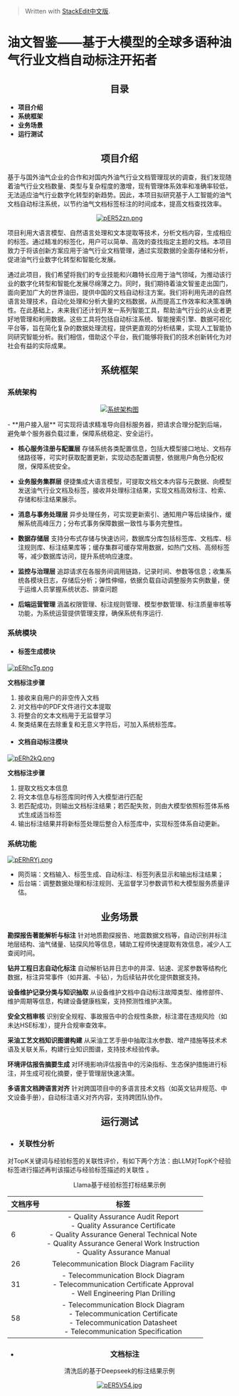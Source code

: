 


> Written with [StackEdit中文版](https://stackedit.cn/).

# 油文智鉴——基于大模型的全球多语种油气行业文档自动标注开拓者
## <center>**目录**</center>
- **项目介绍**
- **系统框架**
- **业务场景**
- **运行测试**
## <center>**项目介绍**

基于与国外油气企业的合作和对国内外油气行业文档管理现状的调查，我们发现随着油气行业文档数量、类型与复杂程度的激增，现有管理体系效率和准确率较低，无法适应油气行业数字化转型的新趋势。因此，本项目拟研究基于人工智能的油气文档自动标注系统，以节约油气文档标签标注的时间成本，提高文档查找效率。
<div align="center">

[![pER52zn.png](https://s21.ax1x.com/2025/04/12/pER52zn.png)](https://imgse.com/i/pER52zn)

</div>

项目利用大语言模型、自然语言处理和文本提取等技术，分析文档内容，生成相应的标签。通过精准的标签化，用户可以简单、高效的查找指定主题的文档。本项目致力于将该创新方案应用于油气行业文档管理，通过实现数据的全面存储和分析，促进油气行业数字化转型和智能化发展。

通过此项目，我们希望将我们的专业技能和兴趣特长应用于油气领域，为推动该行业的数字化转型和智能化发展尽绵薄之力。同时，我们期待着油文智鉴走出国门，面向更加广大的世界油田，提供中国的文档自动标注方案。我们将利用先进的自然语言处理技术，自动化处理和分析大量的文档数据，从而提高工作效率和决策准确性。在此基础上，未来我们还计划开发一系列智能工具，帮助油气行业的从业者更好地管理和利用数据。这些工具将包括自动标注系统、智能搜索引擎、数据可视化平台等，旨在简化复杂的数据处理流程，提供更直观的分析结果，实现人工智能协同研究智能分析。我们相信，借助这个平台，我们能够将我们的技术创新转化为对社会有益的实际成果。

##  <center>**系统框架**
### 系统架构
<div align="center">

[![系统架构图](https://s21.ax1x.com/2025/04/12/pERfXsf.png)](https://imgse.com/i/pERfXsf)

</div>
- **用户接入层**
可实现将请求精准导向目标服务器，把请求合理分配到后端，避免单个服务器负载过重，保障系统稳定、安全运行。

- **核心服务注册与配置层**
存储系统各类配置信息，包括大模型接口地址、文档存储路径等，可实时获取配置更新，实现动态配置调整，依据用户角色分配权限，保障系统安全。

- **业务服务集群层**
便捷集成大语言模型，可提取文档文本内容与元数据、向模型发送油气行业文档及标签，接收并处理标注结果，实现文档高效标注、检索、存储和标注结果展示。

- **消息与事务处理层**
异步处理任务，可实现更新索引、通知用户等后续操作，缓解系统高峰压力；分布式事务保障数据一致性与事务完整性。

- **数据存储层**
支持分布式存储与快速访问，数据库分库包括标签库、文档库、标注规则库、标注结果库等；缓存集群可缓存常用数据，如热门文档、高频标签等，减少数据库访问，提升系统响应速度。

- **监控与治理层**
追踪请求在各服务间调用链路，记录时间、参数等信息；收集系统各模块日志，存储后分析；弹性伸缩，依据负载自动调整服务实例数量，便于运维人员掌握系统状态、排查问题

- **后端运营管理**
涵盖权限管理、标注规则管理、模型参数管理、标注质量审核等功能，为系统运营提供管理支撑，确保系统有序运行.

### 系统模块
- #### 标签生成模块
[![pERhcTg.png](https://s21.ax1x.com/2025/04/12/pERhcTg.png)](https://imgse.com/i/pERhcTg)

**文档标注步骤**
1. 接收来自用户的非空传入文档
2. 对文档中的PDF文件进行文本提取
3. 将整合的文本文档用于无监督学习
4. 聚类结果在去除重复和无意义字符后，可加入系统标签库。
- #### 文档自动标注模块
[![pERh2kQ.png](https://s21.ax1x.com/2025/04/12/pERh2kQ.png)](https://imgse.com/i/pERh2kQ)

**文档标注步骤**
1. 提取文档文本信息
2. 将文本信息与标签库同时传入大模型进行匹配
3.  若匹配成功，则输出文档标注结果；若匹配失败，则由大模型依照标签体系格式生成适当标签
4. 输出标注结果并将新标签处理后整合入标签库中，实现标签体系自动更新。
### 系统功能
[![pERhRYj.png](https://s21.ax1x.com/2025/04/12/pERhRYj.png)](https://imgse.com/i/pERhRYj)
- 网页端：文档输入、标签生成、自动标注、标签列表显示和输出标注结果；
- 后台端：调整数据处理和标注规则、无监督学习参数调节和大模型服务质量评估。
## <center>**业务场景**

**勘探报告著能解析与标注**
针对地质勘探报告、地震数据文档等，自动识别并标注地层结构、油气储量、钻探风险等信息，辅助工程师快速提取有效信息，减少人工查阅时间。

**钻井工程日志自动化标注**
自动解析钻井日志中的井深、钻速、泥浆参数等结构化数据，标注异常事件（如井漏、卡钻），为后续钻井优化提供数据支持。

**设备维护记录分类与知识抽取**
从设备维护文档中自动标注故障类型、维修部件、维护周期等信息，构建设备健康档案，支持预测性维护决策。

**安全文档审核**
识别安全规程、事故报告中的合规性条款，标注潜在违规风险（如未达HSE标准），提升合规审查效率。

**采油工艺文档知识图谱构建**
从采油工艺手册中抽取注水参数、增产措施等技术术语及关联关系，构建行业知识图谱，支持技术经验传承。

**环境评估报告摘要生成**
对环境影响评估报告中的污染指标、生态保护措施进行标注，并生成可视化摘要，便于管理层快速决策。

**多语言文档跨语言对齐**
针对跨国项目中的多语言技术文档（如英文钻井规范、中文设备手册），自动标注语义对齐内容，支持跨团队协作。 

## <center>**运行测试**
- ### 关联性分析
对TopK关键词与经验标签的关联性评价，有如下两个方法：由LLM对TopK个经验标签进行描述再判该描述与经验标签描述的关联性 。
<center>Llama基于经验标签打标结果示例
<div align="center">

| 文档序号 | 标签                                                                                                 |
|----------|:--------------------------------------------------------------------------------------------------:|
| 6        | - Quality Assurance Audit Report<br>- Quality Assurance Certificate<br>- Quality Assurance General Technical Note<br>- Quality Assurance General Work Instruction<br>- Quality Assurance Manual |
| 26       | Telecommunication Block Diagram Facility                                                         |
| 31       | - Telecommunication Block Diagram<br>- Telecommunication Certificate Approval<br>- Well Engineering Plan Drilling |
| 58       | - Telecommunication Block Diagram<br>- Telecommunication Certificate<br>- Telecommunication Datasheet<br>- Telecommunication Specification |

</div>

- ### 文档标注
<center>清洗后的基于Deepseek的标注结果示例
<div align="center">

[![pER5V54.jpg](https://s21.ax1x.com/2025/04/12/pER5V54.jpg)](https://imgse.com/i/pER5V54)

</div>






